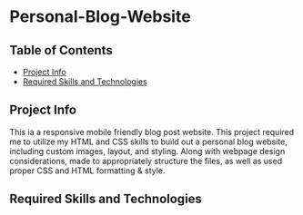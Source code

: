 # Personal-Blog-Website

## Table of Contents

* [Project Info](Project-Info)
* [Required Skills and Technologies](Required-Skills-and-Technologies)

## Project Info

This ia a responsive mobile friendly blog post website.
This project required me to utilize my HTML and CSS skills to build out a personal blog website, including custom images, layout, and styling. 
Along with webpage design considerations, made to appropriately structure the files, as well as used proper CSS and HTML formatting & style.

## Required Skills and Technologies

